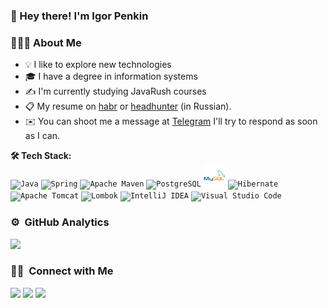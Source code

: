 ### 👋 Hey there! I'm Igor Penkin 

###    👨🏻‍💻  About Me

- 💡  I like to explore new technologies
- 🎓  I have a degree in information systems
- ✍️  I'm currently studying JavaRush courses
- 📋  My resume on [habr](https://career.habr.com/happycaat) or [headhunter](https://hh.ru/resume/e229657eff0b52c0b30039ed1f4830355a4745) (in Russian).
- ✉️  You can shoot me a message at [Telegram](https://t.me/happycaat) I'll try to respond as soon as I can.


 **🛠 Tech Stack:**  
 <code><img height="35" title="Java" src="https://raw.githubusercontent.com/jmnote/z-icons/master/svg/java.svg"></code>
 <code><img height="35" title="Spring" src="https://raw.githubusercontent.com/yurijserrano/Github-Profile-Readme-Logos/master/frameworks/spring.svg"></code>
 <code><img height="35" title="Apache Maven" src="https://user-images.githubusercontent.com/43886029/158700377-62b0da69-81a2-4340-8ce6-dec718533aee.svg"></code>
 <code><img height="35" title="PostgreSQL" src="https://raw.githubusercontent.com/yurijserrano/Github-Profile-Readme-Logos/master/databases/postgresql.svg"></code>
 <code><img height="35" title="MySQL" src="https://raw.githubusercontent.com/devicons/devicon/1119b9f84c0290e0f0b38982099a2bd027a48bf1/icons/mysql/mysql-original-wordmark.svg"></code> 
 <code><img height="35" title="Hibernate" src="https://raw.githubusercontent.com/gilbarbara/logos/master/logos/hibernate.svg"></code>
 <code><img height="35" title="Apache Tomcat" src="https://upload.wikimedia.org/wikipedia/commons/thumb/f/fe/Apache_Tomcat_logo.svg/2560px-Apache_Tomcat_logo.svg.png"></code>
 <code><img height="35" title="Lombok" src="https://avatars.githubusercontent.com/u/45949248?s=200&v=4"></code>
 <code><img height="35" title="IntelliJ IDEA" src="https://raw.githubusercontent.com/yurijserrano/Github-Profile-Readme-Logos/master/ides/intellij.svg"></code>
 <code><img height="35" title="Visual Studio Code" src="https://cdn.icon-icons.com/icons2/2107/PNG/512/file_type_vscode_icon_130084.png"></code>
 
 
 ### ⚙️ &nbsp;GitHub Analytics

<p align="left">
<a href="https://github.com/iPenkinDev">
  <img height="180em" src="https://github-readme-stats-eight-theta.vercel.app/api?username=iPenkinDev&show_icons=true&theme=algolia&include_all_commits=true&count_private=true"/>  
</a>
</p>

### 🤝🏻 &nbsp;Connect with Me

<p align="left">
<a href="https://t.me/happycaat"><img src="https://img.shields.io/badge/-@happycaat-1877F2?style=flat&logo=Telegram&logoColor=white"/></a>
<a href="https://www.linkedin.com/in/igor-penkin-92576a252/"><img src="https://img.shields.io/badge/-Igor%20Penkin%20-0077B5?style=flat&logo=Linkedin&logoColor=white"/></a>
<a href="mailto:igor.penkin.dev@gmail.com"><img src="https://img.shields.io/badge/-igor.penkin.dev@gmail.com-D14836?style=flat&logo=Gmail&logoColor=white"/></a>
</p>

